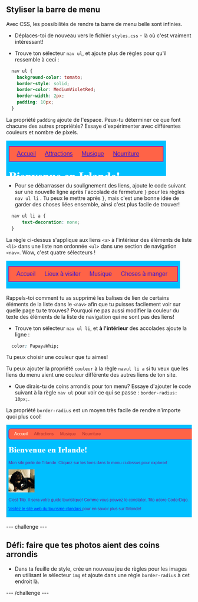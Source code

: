## Styliser la barre de menu

Avec CSS, les possibilités de rendre ta barre de menu belle sont infinies.

- Déplaces-toi de nouveau vers le fichier `styles.css` - là où c'est vraiment intéressant!

- Trouve ton sélecteur `nav ul`, et ajoute plus de règles pour qu'il ressemble à ceci :

```css
  nav ul {
    background-color: tomato;
    border-style: solid;
    border-color: MediumVioletRed;
    border-width: 2px;
    padding: 10px;
  }
```

La propriété `padding` ajoute de l'espace. Peux-tu déterminer ce que font chacune des autres propriétés? Essaye d'expérimenter avec différentes couleurs et nombre de pixels.

![Barre de menu avec bordures et padding ajoutés](images/egMenuBarMoreStyle.png)

- Pour se débarrasser du soulignement des liens, ajoute le code suivant sur une nouvelle ligne après l'accolade de fermeture `}` pour les règles `nav ul li` . Tu peux le mettre après `}`, mais c'est une bonne idée de garder des choses liées ensemble, ainsi c'est plus facile de trouver!

```css
  nav ul li a {
      text-decoration: none;
  }
```

La règle ci-dessus s'applique aux liens `<a>` à l'intérieur des éléments de liste `<li>` dans une liste non ordonnée `<ul>` dans une section de navigation `<nav>`. Wow, c'est quatre sélecteurs !

![Barre de menu avec le surlignage de lien supprimé](images/egMenuBarNoUnderline.png)

Rappels-toi comment tu as supprimé les balises de lien de certains éléments de la liste dans le `<nav>` afin que tu puisses facilement voir sur quelle page tu te trouves? Pourquoi ne pas aussi modifier la couleur du texte des éléments de la liste de navigation qui ne sont pas des liens!

- Trouve ton sélecteur `nav ul li`, et **à l'intérieur** des accolades ajoute la ligne :

```css
  color: PapayaWhip;
```

Tu peux choisir une couleur que tu aimes!

Tu peux ajouter la propriété `couleur` à la règle `navul li a` si tu veux que les liens du menu aient une couleur différente des autres liens de ton site.

- Que dirais-tu de coins arrondis pour ton menu? Essaye d'ajouter le code suivant à la règle `nav ul` pour voir ce qui se passe : `border-radius: 10px;`.

La propriété `border-radius` est un moyen très facile de rendre n'importe quoi plus cool!

![Page web avec coins arrondis sur la barre de menu et sur une image](images/egMenuBarFullStyles_result.png)

\--- challenge \---

## Défi: faire que tes photos aient des coins arrondis

- Dans ta feuille de style, crée un nouveau jeu de règles pour les images en utilisant le sélecteur `img` et ajoute dans une règle `border-radius` à cet endroit là.

\--- /challenge \---